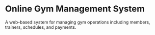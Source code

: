 # Online Gym Management System

A web-based system for managing gym operations including members, trainers, schedules, and payments.